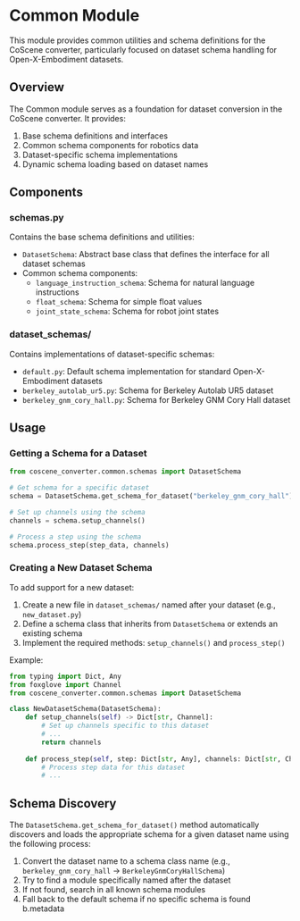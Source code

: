 # Common Module

This module provides common utilities and schema definitions for the CoScene converter, particularly focused on dataset schema handling for Open-X-Embodiment datasets.

## Overview

The Common module serves as a foundation for dataset conversion in the CoScene converter. It provides:

1. Base schema definitions and interfaces
2. Common schema components for robotics data
3. Dataset-specific schema implementations
4. Dynamic schema loading based on dataset names

## Components

### schemas.py

Contains the base schema definitions and utilities:

- `DatasetSchema`: Abstract base class that defines the interface for all dataset schemas
- Common schema components:
  - `language_instruction_schema`: Schema for natural language instructions
  - `float_schema`: Schema for simple float values
  - `joint_state_schema`: Schema for robot joint states

### dataset_schemas/

Contains implementations of dataset-specific schemas:

- `default.py`: Default schema implementation for standard Open-X-Embodiment datasets
- `berkeley_autolab_ur5.py`: Schema for Berkeley Autolab UR5 dataset
- `berkeley_gnm_cory_hall.py`: Schema for Berkeley GNM Cory Hall dataset

## Usage

### Getting a Schema for a Dataset

```python
from coscene_converter.common.schemas import DatasetSchema

# Get schema for a specific dataset
schema = DatasetSchema.get_schema_for_dataset("berkeley_gnm_cory_hall")

# Set up channels using the schema
channels = schema.setup_channels()

# Process a step using the schema
schema.process_step(step_data, channels)
```

### Creating a New Dataset Schema

To add support for a new dataset:

1. Create a new file in `dataset_schemas/` named after your dataset (e.g., `new_dataset.py`)
2. Define a schema class that inherits from `DatasetSchema` or extends an existing schema
3. Implement the required methods: `setup_channels()` and `process_step()`

Example:

```python
from typing import Dict, Any
from foxglove import Channel
from coscene_converter.common.schemas import DatasetSchema

class NewDatasetSchema(DatasetSchema):
    def setup_channels(self) -> Dict[str, Channel]:
        # Set up channels specific to this dataset
        # ...
        return channels
        
    def process_step(self, step: Dict[str, Any], channels: Dict[str, Channel]) -> None:
        # Process step data for this dataset
        # ...
```

## Schema Discovery

The `DatasetSchema.get_schema_for_dataset()` method automatically discovers and loads the appropriate schema for a given dataset name using the following process:

1. Convert the dataset name to a schema class name (e.g., `berkeley_gnm_cory_hall` → `BerkeleyGnmCoryHallSchema`)
2. Try to find a module specifically named after the dataset
3. If not found, search in all known schema modules
4. Fall back to the default schema if no specific schema is found
    b.metadata